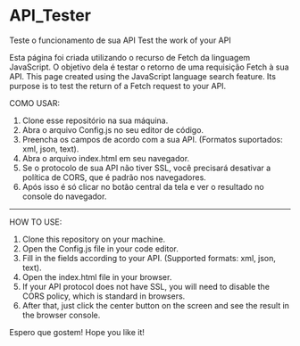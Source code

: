 # API_Tester
Teste o funcionamento de sua API
Test the work of your API

Esta página foi criada utilizando o recurso de Fetch da linguagem JavaScript. O objetivo dela é testar o retorno de uma requisição Fetch à sua API.
This page created using the JavaScript language search feature. Its purpose is to test the return of a Fetch request to your API.


COMO USAR:

1. Clone esse repositório na sua máquina.
2. Abra o arquivo Config.js no seu editor de código.
3. Preencha os campos de acordo com a sua API. (Formatos suportados: xml, json, text).
4. Abra o arquivo index.html em seu navegador.
5. Se o protocolo de sua API não tiver SSL, você precisará desativar a política de CORS, que é padrão nos navegadores.
6. Após isso é só clicar no botão central da tela e ver o resultado no console do navegador.

-----------------------------------------------------------------
HOW TO USE:
1. Clone this repository on your machine.
2. Open the Config.js file in your code editor.
3. Fill in the fields according to your API. (Supported formats: xml, json, text).
4. Open the index.html file in your browser.
5. If your API protocol does not have SSL, you will need to disable the CORS policy, which is standard in browsers.
6. After that, just click the center button on the screen and see the result in the browser console.

Espero que gostem!
Hope you like it!

